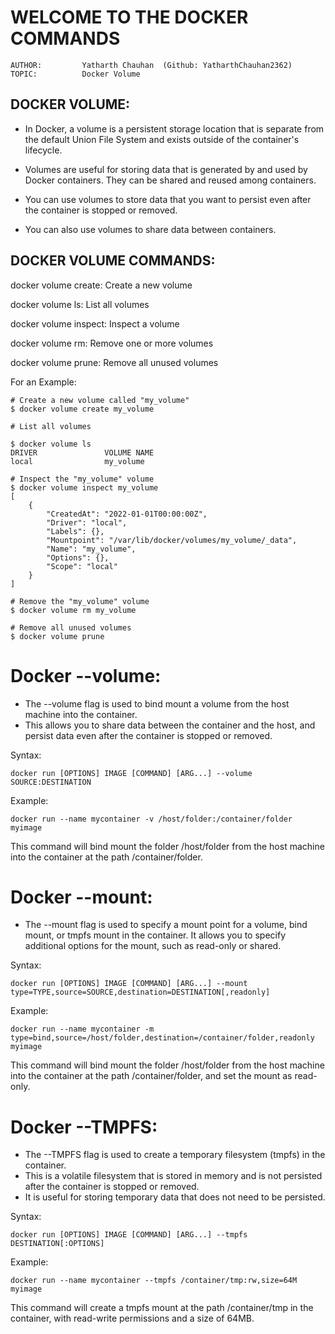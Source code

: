 # **WELCOME TO THE DOCKER COMMANDS**

    AUTHOR:         Yatharth Chauhan  (Github: YatharthChauhan2362)
    TOPIC:          Docker Volume

## DOCKER VOLUME:

- In Docker, a volume is a persistent storage location that is separate from the default Union File System and exists outside of the container's lifecycle.

- Volumes are useful for storing data that is generated by and used by Docker containers. They can be shared and reused among containers.

- You can use volumes to store data that you want to persist even after the container is stopped or removed.

- You can also use volumes to share data between containers.

## DOCKER VOLUME COMMANDS:

docker volume create: Create a new volume

docker volume ls: List all volumes

docker volume inspect: Inspect a volume

docker volume rm: Remove one or more volumes

docker volume prune: Remove all unused volumes

For an Example:

    # Create a new volume called "my_volume"
    $ docker volume create my_volume

    # List all volumes

    $ docker volume ls
    DRIVER               VOLUME NAME
    local                my_volume

    # Inspect the "my_volume" volume
    $ docker volume inspect my_volume
    [
        {
            "CreatedAt": "2022-01-01T00:00:00Z",
            "Driver": "local",
            "Labels": {},
            "Mountpoint": "/var/lib/docker/volumes/my_volume/_data",
            "Name": "my_volume",
            "Options": {},
            "Scope": "local"
        }
    ]

    # Remove the "my_volume" volume
    $ docker volume rm my_volume

    # Remove all unused volumes
    $ docker volume prune

# Docker --volume:

- The --volume flag is used to bind mount a volume from the host machine into the container.
- This allows you to share data between the container and the host, and persist data even after the container is stopped or removed.

Syntax:

    docker run [OPTIONS] IMAGE [COMMAND] [ARG...] --volume SOURCE:DESTINATION

Example:

    docker run --name mycontainer -v /host/folder:/container/folder myimage

This command will bind mount the folder /host/folder from the host machine into the container at the path /container/folder.

# Docker --mount:

- The --mount flag is used to specify a mount point for a volume, bind mount, or tmpfs mount in the container. It allows you to specify additional options for the mount, such as read-only or shared.

Syntax:

    docker run [OPTIONS] IMAGE [COMMAND] [ARG...] --mount type=TYPE,source=SOURCE,destination=DESTINATION[,readonly]

Example:

    docker run --name mycontainer -m type=bind,source=/host/folder,destination=/container/folder,readonly myimage

This command will bind mount the folder /host/folder from the host machine into the container at the path /container/folder, and set the mount as read-only.

# Docker --TMPFS:

- The --TMPFS flag is used to create a temporary filesystem (tmpfs) in the container.
- This is a volatile filesystem that is stored in memory and is not persisted after the container is stopped or removed.
- It is useful for storing temporary data that does not need to be persisted.

Syntax:

    docker run [OPTIONS] IMAGE [COMMAND] [ARG...] --tmpfs DESTINATION[:OPTIONS]

Example:

    docker run --name mycontainer --tmpfs /container/tmp:rw,size=64M myimage

This command will create a tmpfs mount at the path /container/tmp in the container, with read-write permissions and a size of 64MB.
